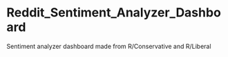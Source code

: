# Reddit_Sentiment_Analyzer_Dashboard
Sentiment analyzer dashboard made from R/Conservative and R/Liberal
